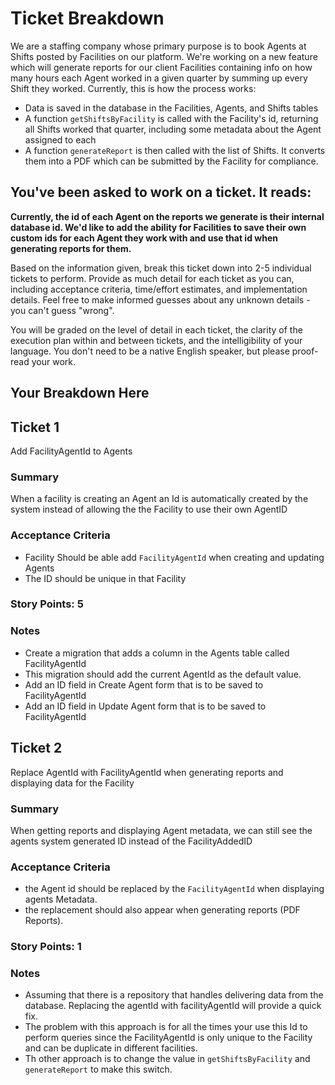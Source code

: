 # Ticket Breakdown
We are a staffing company whose primary purpose is to book Agents at Shifts posted by Facilities on our platform. We're working on a new feature which will generate reports for our client Facilities containing info on how many hours each Agent worked in a given quarter by summing up every Shift they worked. Currently, this is how the process works:

- Data is saved in the database in the Facilities, Agents, and Shifts tables
- A function `getShiftsByFacility` is called with the Facility's id, returning all Shifts worked that quarter, including some metadata about the Agent assigned to each
- A function `generateReport` is then called with the list of Shifts. It converts them into a PDF which can be submitted by the Facility for compliance.

## You've been asked to work on a ticket. It reads:

**Currently, the id of each Agent on the reports we generate is their internal database id. We'd like to add the ability for Facilities to save their own custom ids for each Agent they work with and use that id when generating reports for them.**


Based on the information given, break this ticket down into 2-5 individual tickets to perform. Provide as much detail for each ticket as you can, including acceptance criteria, time/effort estimates, and implementation details. Feel free to make informed guesses about any unknown details - you can't guess "wrong".


You will be graded on the level of detail in each ticket, the clarity of the execution plan within and between tickets, and the intelligibility of your language. You don't need to be a native English speaker, but please proof-read your work.

## Your Breakdown Here

## Ticket 1
Add FacilityAgentId to Agents
### Summary
When a facility is creating an Agent an Id is automatically created by the system instead of allowing the the Facility to use their own AgentID
### Acceptance Criteria
- Facility Should be able add `FacilityAgentId` when creating and updating Agents
- The ID should be unique in that Facility

### Story Points: 5
### Notes
- Create a migration that adds a column in the Agents table called FacilityAgentId
- This migration should add the current AgentId as the default value.
- Add an ID field in Create Agent form that is to be saved to FacilityAgentId
- Add an ID field in Update Agent form that is to be saved to FacilityAgentId

## Ticket 2
Replace AgentId with FacilityAgentId when generating reports and displaying data for the Facility
### Summary
When getting reports and displaying Agent metadata, we can still see the agents system generated ID instead of the FacilityAddedID
### Acceptance Criteria
- the Agent id should be replaced by the `FacilityAgentId` when displaying agents Metadata.
- the replacement should also appear when generating reports (PDF Reports).
### Story Points: 1
### Notes
- Assuming that there is a repository that handles delivering data from the database. Replacing the agentId with facilityAgentId will provide a quick fix. 
- The problem with this approach is for all the times your use this Id to perform queries since the FacilityAgentId is only unique to the Facility and can be duplicate in different facilities.
- Th other approach is to change the value in `getShiftsByFacility` and `generateReport` to make this switch.